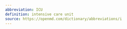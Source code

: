 ```yaml
---
abbreviation: ICU
definition: intensive care unit
source: https://openmd.com/dictionary/abbreviations/i
---
```


